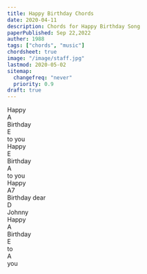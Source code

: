 ```yaml
---
title: Happy Birthday Chords
date: 2020-04-11
description: Chords for Happy Birthday Song
paperPublished: Sep 22,2022
auther: 1988
tags: ["chords", "music"]
chordsheet: true
image: "/image/staff.jpg"
lastmod: 2020-05-02
sitemap:
  changefreq: "never"
  priority: 0.9
draft: true
---
```


<div class="chord-sheet"><div class="paragraph"></div><div class="paragraph"><div class="row"><div class="column"><div class="chord"></div><div class="lyrics">Happy </div></div><div class="column"><div class="chord">A</div><div class="lyrics">Birthday </div></div><div class="column"><div class="chord">E</div><div class="lyrics">to you</div></div></div><div class="row"><div class="column"><div class="chord"></div><div class="lyrics">Happy </div></div><div class="column"><div class="chord">E</div><div class="lyrics">Birthday </div></div><div class="column"><div class="chord">A</div><div class="lyrics">to you</div></div></div><div class="row"><div class="column"><div class="chord"></div><div class="lyrics">Happy </div></div><div class="column"><div class="chord">A7</div><div class="lyrics">Birthday dear </div></div><div class="column"><div class="chord">D</div><div class="lyrics">Johnny</div></div></div><div class="row"><div class="column"><div class="chord"></div><div class="lyrics">Happy </div></div><div class="column"><div class="chord">A</div><div class="lyrics">Birthday </div></div><div class="column"><div class="chord">E</div><div class="lyrics">to </div></div><div class="column"><div class="chord">A</div><div class="lyrics">you</div></div></div></div><div class="paragraph"></div></div>
